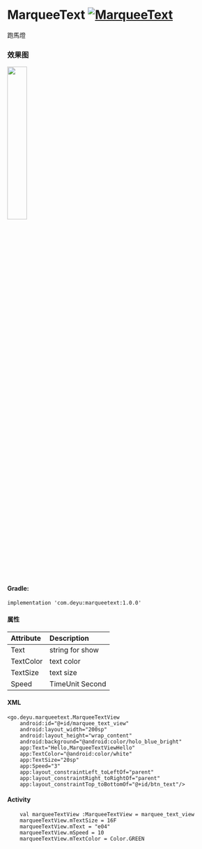# MarqueeText  [ ![MarqueeText](https://api.bintray.com/packages/deyugogo/maven/marqueetext/images/download.svg) ](https://bintray.com/deyugogo/maven/marqueetext/_latestVersion)

跑馬燈

### 效果图

<img src="/marqueenDemo.gif" style="width: 30%;">

#### Gradle:

    implementation 'com.deyu:marqueetext:1.0.0'

#### 属性

| Attribute         | Description | 
|:---				     |:---| 
| Text         | string for show | 
| TextColor         | text color | 
| TextSize         | text size | 
| Speed         | TimeUnit Second | 

#### XML

    <go.deyu.marqueetext.MarqueeTextView
        android:id="@+id/marquee_text_view"
        android:layout_width="200sp"
        android:layout_height="wrap_content"
        android:background="@android:color/holo_blue_bright"
        app:Text="Hello,MarqueeTextViewHello"
        app:TextColor="@android:color/white"
        app:TextSize="20sp"
        app:Speed="3"
        app:layout_constraintLeft_toLeftOf="parent"
        app:layout_constraintRight_toRightOf="parent"
        app:layout_constraintTop_toBottomOf="@+id/btn_text"/>

#### Activity

        val marqueeTextView :MarqueeTextView = marquee_text_view
        marqueeTextView.mTextSize = 16F
        marqueeTextView.mText = "e04"
        marqueeTextView.mSpeed = 10
        marqueeTextView.mTextColor = Color.GREEN


